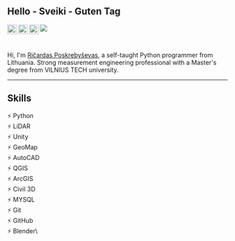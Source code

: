 ## Hello - Sveiki - Guten Tag

<a href="https://www.instagram.com/riciokzz/">
  <img align="left" alt="Abhishek's Instagram" width="22px" src="https://raw.githubusercontent.com/hussainweb/hussainweb/main/icons/instagram.png" />
</a>
<a href="https://twitter.com/ricardas_pos">
  <img align="left" alt="Abhishek Naidu | Twitter" width="22px" src="https://raw.githubusercontent.com/peterthehan/peterthehan/master/assets/twitter.svg" />
</a>
<a href="https://www.linkedin.com/in/ri%C4%8Dardas-poskreby%C5%A1evas-665207206/">
  <img align="left" alt="Abhishek's LinkedIN" width="22px" src="https://raw.githubusercontent.com/peterthehan/peterthehan/master/assets/linkedin.svg" />
</a>

![](https://komarev.com/ghpvc/?username=Riciokzz&color=green&color=003da6&label=PROFILE+VIEWS)

<br />

Hi, I'm [Ričardas Poskrebyševas](https://riciokzz.github.io/cv/), a self-taught Python programmer from Lithuania. Strong measurement engineering professional with a Master's degree from VILNIUS TECH university.

---

## Skills

⚡️ Python\
⚡️ LiDAR\
⚡️ Unity\
⚡️ GeoMap\
⚡️ AutoCAD\
⚡️ QGIS\
⚡️ ArcGIS\
⚡️ Civil 3D\
⚡️ MYSQL\
⚡️ Git\
⚡️ GitHub\
⚡️ Blender\
